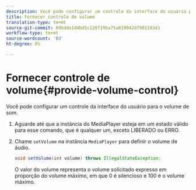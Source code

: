 ```yaml
---
description: Você pode configurar um controle da interface do usuário para o volume de som.
title: Fornecer controle de volume
translation-type: tm+mt
source-git-commit: 89bdda1d4bd5c126f19ba75a819942df901183d1
workflow-type: tm+mt
source-wordcount: '83'
ht-degree: 0%

---
```



# Fornecer controle de volume{#provide-volume-control}

Você pode configurar um controle da interface do usuário para o volume de som.

1. Aguarde até que a instância do MediaPlayer esteja em um estado válido para esse comando, que é qualquer um, exceto LIBERADO ou ERRO.
1. Chame `setVolume` na instância `MediaPlayer` para definir o volume de áudio.

   ```java
   void setVolume(int volume) throws IllegalStateException;
   ```

   O valor do volume representa o volume solicitado expresso em proporção do volume máximo, em que 0 é silencioso e 100 é o volume máximo.

